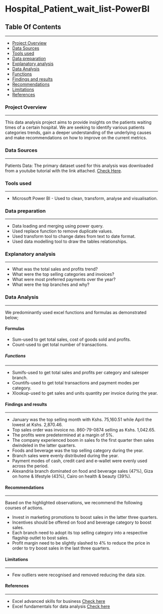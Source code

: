 # Hospital_Patient_wait_list-PowerBI

## Table Of Contents
---

- [Project Overview](#project-overview)
- [Data Sources](#data-sources)
- [Tools used](#tools-used)
- [Data preparation](#data-preparation)
- [Explanatory analysis](#explanatory-analysis)
- [Data Analysis]($data-analysis)
- [Functions](#functions)
- [Findings and results]($findings-and-results)
- [Recommendations](#recommendations)
- [Limitations](#limitations)
- [References](#references)

### Project Overview
---

This data analysis project aims to provide insights on the patients waiting times of a certain hospital. We are seeking to identify various patients categories trends, gain a deeper understanding of the underlying causes and make recommendations on how to improve on the current metrics.

### Data Sources
---

Patients Data: The primary dataset used for this analysis was downloaded from a youtube tutorial with the link attached. [Check Here](https://pivotalstats.com/wp-content/uploads/2024/09/Data-Mapping-Bg.zip).

### Tools used
---

- Microsoft Power BI - Used to clean, transform, analyse and visualisation.

### Data preparation
---

- Data loading and merging using power query.
- Used replace function to remove duplicate values.
- Used transform tool to change dates from text to date format.
- Used data modelling tool to draw the tables relationships.

### Explanatory analysis
---
- What was the total sales and profits trend?
-  What were the top selling categories and invoices?
-  What were most preferred payments over the year?
-  What were the top branches and why?

### Data Analysis
---
We predominantly used excel functions and formulas as demonstrated below;
#### Formulas
  - Sum-used to get total sales, cost of goods sold and profits.
  - Count-used to get total number of transactions.
##### Functions
---
  - Sumifs-used to get total sales and profits per category and salesper branch.
  - Countifs-used to get total transactions and payment modes per category.
  - Xlookup-used to get sales and units quantity per invoice during the year.

#### Findings and results
---
  - January was the top selling month with Kshs. 75,160.51 while April the lowest at Kshs. 2,870.46.
  - Top sales order was invoice no. 860-79-0874 selling as Kshs. 1,042.65.
  - The profits were predetermined at a margin of 5%.
  - The company experienced boom in sales fo the first quarter then sales dwindeled in the latter quarters.
  - Foods and beverage was the top selling category during the year.
  - Branch sales were evenly distributed during the year.
  - Payment modes of cash, credit card and e-wallet were evenly used across the period.
  - Alexandria branch dominated on food and beverage sales (47%), Giza on home & lifestyle (43%), Cairo on health & beauty (39%).

#### Recommendations
---
Based on the highlighted observations, we recommend the following courses of actions.
  - Invest in marketing promotions to boost sales in the latter three quarters.
  - Incentives should be offered on food and beverage category to boost sales.
  - Each branch need to adopt its top selling category into a respective flagship outlet to bost sales.
  - Profit margin need to be slightly slashed to 4% to reduce the price in order to try boost sales in the last three quarters.

#### Limitations
---
  - Few outliers were recognised and removed reducing the data size.

#### References
---
  - Excel advanced skills for business [Check here](https://coursera.org/share/4282d5f46dce95bf970f7084e2200d72)
  - Excel fundamentals for data analysis [Check here](https://coursera.org/share/3644ab5effb80789d6d71f61816530ef)



